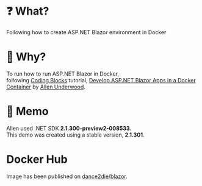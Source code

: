 # ❓ What?

Following how to create ASP.NET Blazor environment in Docker

# 🤔 Why?

To run how to run ASP.NET Blazor in Docker,  
following [Coding Blocks](https://www.codingblocks.net/) tutorial, [Develop ASP.NET Blazor Apps in a Docker Container](https://youtu.be/jGyFKH5y6LA)
by [Allen Underwood](http://www.twitter.com/theallenu).

# 📝 Memo

Allen used .NET SDK **2.1.300-preview2-008533**.  
This demo was created using a stable version, **2.1.301**.

# Docker Hub

Image has been published on
[dance2die/blazor](https://hub.docker.com/r/dance2die/blazor/).

